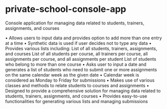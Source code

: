 # private-school-console-app

Console application for managing data related to students, trainers, assignments, and courses

•	Allows users to input data and provides option to add more than one entry at a time
•	Synthetic data is used if user decides not to type any data
•	Provides various lists including:
  List of all students, trainers, assignments, and courses
  List of all students per course, all trainers per course, all assignments per course, and all assignments per student
  List of students who belong to more than one course
•	Asks user to input a date and generates a list of students who need to submit one or more assignments on the same calendar week as the given date
•	Calendar week is considered as Monday to Friday for submissions
•	Makes use of various classes and methods to relate students to courses and assignments
•	Designed to provide a comprehensive solution for managing data related to students, trainers, assignments, and courses
•	Provides easy-to-use functionalities for generating various lists and managing submissions
